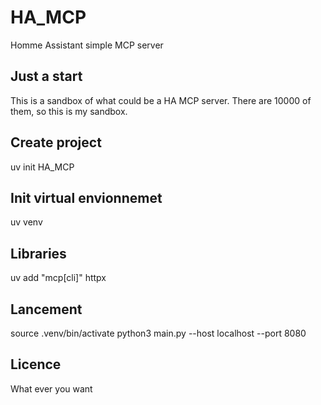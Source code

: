 # HA_MCP
Homme Assistant simple MCP server

## Just a start
This is a sandbox of what could be a HA MCP server. There are 10000 of them, so this is my sandbox.

## Create project
uv init HA_MCP

## Init virtual envionnemet
uv venv

## Libraries
uv add "mcp[cli]" httpx

## Lancement
source .venv/bin/activate
python3 main.py --host localhost --port 8080


## Licence
What ever you want


